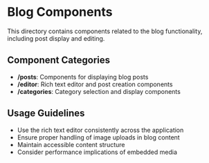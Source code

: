 # Blog Components

This directory contains components related to the blog functionality, including post display and editing.

## Component Categories

- **/posts**: Components for displaying blog posts
- **/editor**: Rich text editor and post creation components
- **/categories**: Category selection and display components

## Usage Guidelines

- Use the rich text editor consistently across the application
- Ensure proper handling of image uploads in blog content
- Maintain accessible content structure
- Consider performance implications of embedded media